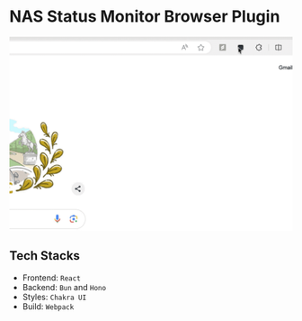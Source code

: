 # NAS Status Monitor Browser Plugin

![](https://raw.githubusercontent.com/ansonhex/NAS-Status/main/assets/nas-status.gif)

## Tech Stacks

- Frontend: `React`
- Backend: `Bun` and `Hono`
- Styles: `Chakra UI`
- Build: `Webpack`
